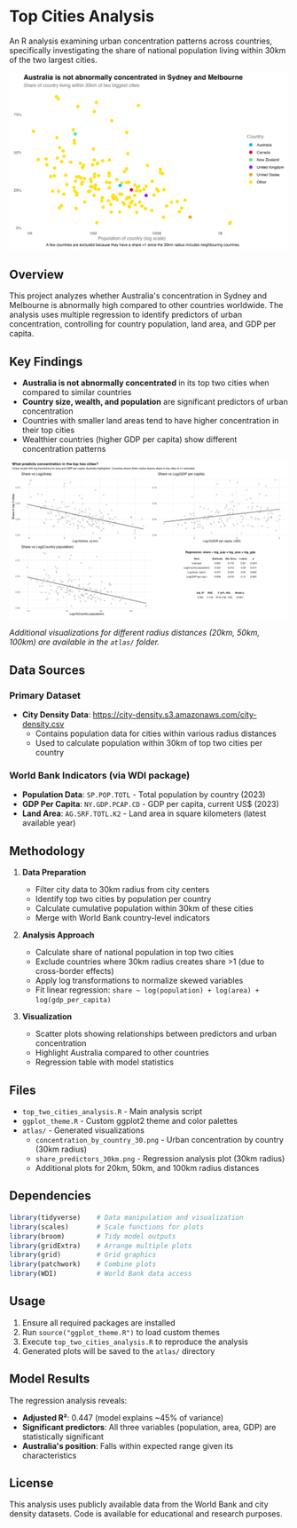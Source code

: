 # Top Cities Analysis

An R analysis examining urban concentration patterns across countries, specifically investigating the share of national population living within 30km of the two largest cities.

![Urban Concentration by Country](atlas/concentration_by_country_30.png)

## Overview

This project analyzes whether Australia's concentration in Sydney and Melbourne is abnormally high compared to other countries worldwide. The analysis uses multiple regression to identify predictors of urban concentration, controlling for country population, land area, and GDP per capita.

## Key Findings

- **Australia is not abnormally concentrated** in its top two cities when compared to similar countries
- **Country size, wealth, and population** are significant predictors of urban concentration
- Countries with smaller land areas tend to have higher concentration in their top cities
- Wealthier countries (higher GDP per capita) show different concentration patterns

![Share Predictors Analysis](atlas/share_predictors_30km.png)

*Additional visualizations for different radius distances (20km, 50km, 100km) are available in the `atlas/` folder.*

## Data Sources

### Primary Dataset
- **City Density Data**: https://city-density.s3.amazonaws.com/city-density.csv
  - Contains population data for cities within various radius distances
  - Used to calculate population within 30km of top two cities per country

### World Bank Indicators (via WDI package)
- **Population Data**: `SP.POP.TOTL` - Total population by country (2023)
- **GDP Per Capita**: `NY.GDP.PCAP.CD` - GDP per capita, current US$ (2023)  
- **Land Area**: `AG.SRF.TOTL.K2` - Land area in square kilometers (latest available year)

## Methodology

1. **Data Preparation**
   - Filter city data to 30km radius from city centers
   - Identify top two cities by population per country
   - Calculate cumulative population within 30km of these cities
   - Merge with World Bank country-level indicators

2. **Analysis Approach**
   - Calculate share of national population in top two cities
   - Exclude countries where 30km radius creates share >1 (due to cross-border effects)
   - Apply log transformations to normalize skewed variables
   - Fit linear regression: `share ~ log(population) + log(area) + log(gdp_per_capita)`

3. **Visualization**
   - Scatter plots showing relationships between predictors and urban concentration
   - Highlight Australia compared to other countries
   - Regression table with model statistics

## Files

- `top_two_cities_analysis.R` - Main analysis script
- `ggplot_theme.R` - Custom ggplot2 theme and color palettes
- `atlas/` - Generated visualizations
  - `concentration_by_country_30.png` - Urban concentration by country (30km radius)
  - `share_predictors_30km.png` - Regression analysis plot (30km radius)
  - Additional plots for 20km, 50km, and 100km radius distances

## Dependencies

```r
library(tidyverse)    # Data manipulation and visualization
library(scales)       # Scale functions for plots
library(broom)        # Tidy model outputs
library(gridExtra)    # Arrange multiple plots
library(grid)         # Grid graphics
library(patchwork)    # Combine plots
library(WDI)          # World Bank data access
```

## Usage

1. Ensure all required packages are installed
2. Run `source("ggplot_theme.R")` to load custom themes
3. Execute `top_two_cities_analysis.R` to reproduce the analysis
4. Generated plots will be saved to the `atlas/` directory

## Model Results

The regression analysis reveals:
- **Adjusted R²**: 0.447 (model explains ~45% of variance)
- **Significant predictors**: All three variables (population, area, GDP) are statistically significant
- **Australia's position**: Falls within expected range given its characteristics

## License

This analysis uses publicly available data from the World Bank and city density datasets. Code is available for educational and research purposes.